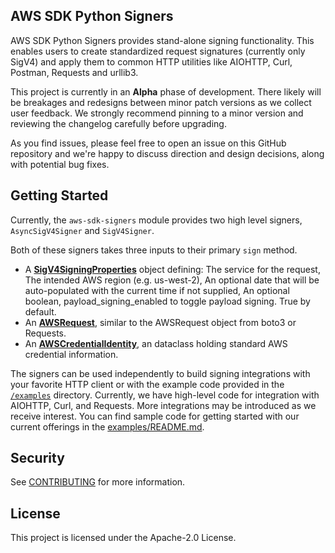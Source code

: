 ## AWS SDK Python Signers

AWS SDK Python Signers provides stand-alone signing functionality. This enables users to
create standardized request signatures (currently only SigV4) and apply them to
common HTTP utilities like AIOHTTP, Curl, Postman, Requests and urllib3.

This project is currently in an **Alpha** phase of development. There likely
will be breakages and redesigns between minor patch versions as we collect
user feedback. We strongly recommend pinning to a minor version and reviewing
the changelog carefully before upgrading.

As you find issues, please feel free to open an issue on this GitHub repository
and we're happy to discuss direction and design decisions, along with potential
bug fixes.

## Getting Started

Currently, the `aws-sdk-signers` module provides two high level signers,
`AsyncSigV4Signer` and `SigV4Signer`.

Both of these signers takes three inputs to their primary `sign` method.

* A [**SigV4SigningProperties**](https://github.com/awslabs/aws-sdk-python-signers/blob/eb78cde3b65a82ae052d632b43ba960a83643f8f/src/aws_sdk_signers/signers.py#L38-L42) object defining:
     The service for the request,
     The intended AWS region (e.g. us-west-2),
     An optional date that will be auto-populated with the current time if not supplied,
     An optional boolean, payload_signing_enabled to toggle payload signing. True by default.
* An [**AWSRequest**](https://github.com/awslabs/aws-sdk-python-signers/blob/eb78cde3b65a82ae052d632b43ba960a83643f8f/src/aws_sdk_signers/_http.py#L336), similar to the AWSRequest object from boto3 or Requests.
* An [**AWSCredentialIdentity**](https://github.com/awslabs/aws-sdk-python-signers/blob/eb78cde3b65a82ae052d632b43ba960a83643f8f/src/aws_sdk_signers/_identity.py#L12-L24), an dataclass holding standard AWS credential information.

The signers can be used independently to build signing integrations with your favorite
HTTP client or with the example code provided in the [`/examples`](https://github.com/awslabs/aws-sdk-python-signers/blob/main/examples/) directory. Currently,
we have high-level code for integration with AIOHTTP, Curl, and Requests. More integrations
may be introduced as we receive interest. You can find sample code for getting started
with our current offerings in the [examples/README.md](https://github.com/awslabs/aws-sdk-python-signers/blob/main/examples/README.md).

## Security

See [CONTRIBUTING](CONTRIBUTING.md#security-issue-notifications) for more information.

## License

This project is licensed under the Apache-2.0 License.
